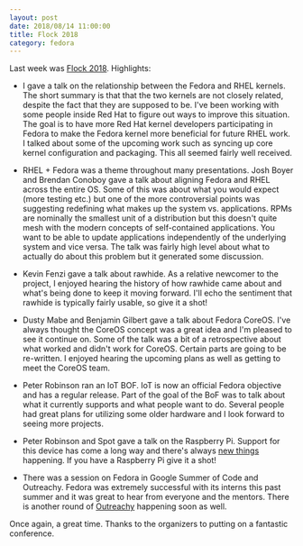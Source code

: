 ```yaml
---
layout: post
date: 2018/08/14 11:00:00
title: Flock 2018
category: fedora
---
```

Last week was [Flock 2018](https://flock2018.sched.com/). Highlights:

- I gave a talk on the relationship between the Fedora and RHEL kernels. The
short summary is that that the two kernels are not closely related, despite
the fact that they are supposed to be. I've been working with some people
inside Red Hat to figure out ways to improve this situation. The goal is to
have more Red Hat kernel developers participating in Fedora to make the Fedora
kernel more beneficial for future RHEL work. I talked about some of the
upcoming work such as syncing up core kernel configuration and packaging. This
all seemed fairly well received.

- RHEL + Fedora was a theme throughout many presentations. Josh Boyer and
Brendan Conoboy gave a talk about aligning Fedora and RHEL across the entire
OS. Some of this was about what you would expect (more testing etc.) but one
of the more controversial points was suggesting redefining what makes up the
system vs. applications. RPMs are nominally the smallest unit of a distribution
but this doesn't quite mesh with the modern concepts of self-contained
applications. You want to be able to update applications independently of
the underlying system and vice versa. The talk was fairly high level about
what to actually do about this problem but it generated some discussion.

- Kevin Fenzi gave a talk about rawhide. As a relative newcomer to the project,
I enjoyed hearing the history of how rawhide came about and what's being done
to keep it moving forward. I'll echo the sentiment that rawhide is typically
fairly usable, so give it a shot!

- Dusty Mabe and Benjamin Gilbert gave a talk about Fedora CoreOS. I've always
thought the CoreOS concept was a great idea and I'm pleased to see it continue
on. Some of the talk was a bit of a retrospective about what worked and didn't
work for CoreOS. Certain parts are going to be re-written. I enjoyed hearing
the upcoming plans as well as getting to meet the CoreOS team.

- Peter Robinson ran an IoT BOF. IoT is now an official Fedora objective and
has a regular release. Part of the goal of the BoF was to talk about what
it currently supports and what people want to do. Several people had
great plans for utilizing some older hardware and I look forward to seeing
more projects.

- Peter Robinson and Spot gave a talk on the Raspberry Pi. Support for this
device has come a long way and there's always [new things](https://nullr0ute.com/2018/04/the-raspberry-pi-3-b-in-fedora/)
happening. If you have a Raspberry Pi give it a shot!

- There was a session on Fedora in Google Summer of Code and Outreachy. Fedora
was extremely successful with its interns this past summer and it was great
to hear from everyone and the mentors. There is another round of [Outreachy](https://communityblog.fedoraproject.org/outreachy-mentors-winter-2018/)
happening soon as well.

Once again, a great time. Thanks to the organizers to putting on a fantastic
conference.
